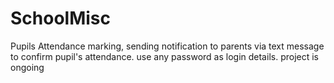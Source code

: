 # SchoolMisc
Pupils Attendance marking, sending notification to parents via text message to confirm pupil's attendance. use any password as login details. project is ongoing
